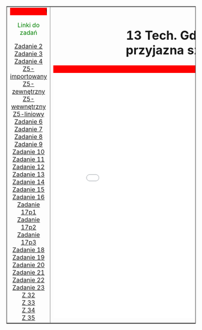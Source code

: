 <html lang="pl">
<head>
    <meta charset="UTF-8">
    <title>Szkielet Zaliczeniowy</title>
    <link rel="stylesheet" href="nazwa.css">
</head>
<body>
    <table width="95%" border="1" align="center">
        <tr>
            <td width="18%" align="center">
                <marquee bgcolor="red">Wawrzyniak-Pekar</marquee>
                <p> <font color="green">Linki do zadań</font> </p>
                <a href="z2_wawr.html" target="content_frame">Zadanie 2</a><br>
                <a href="z3_wawr.html" target="content_frame">Zadanie 3</a><br>
                <a href="z4_wawr.html" target="content_frame">Zadanie 4</a><br>
                <a href="wawr_z5_4 imoprtowy.html" target="content_frame">Z5-importowany</a><br>
                <a href="wawr_z5_2 zewnętrzny.html" target="content_frame">Z5-zewnętrzny</a><br>
                <a href="wawr_z5_3 wewnętrzny.html" target="content_frame">Z5-wewnętrzny</a><br>
                <a href="wawr_z5_4 liniowy2.html" target="content_frame">Z5-liniowy</a><br>
                <a href="z6_wawr.html" target="content_frame">Zadanie 6</a><br>
		<a href="z7_wawr.html" target="content_frame">Zadanie 7</a><br>
	        <a href="z8_wawr.html" target="content_frame">Zadanie 8</a><br>
		<a href="z9_wawr.html" target="content_frame">Zadanie 9</a><br>
		<a href="z10_wawr.html" target="content_frame">Zadanie 10</a><br>
		<a href="z11_wawr.html" target="content_frame">Zadanie 11</a><br>
		<a href="z12_wawr.html" target="content_frame">Zadanie 12</a><br>
                <a href="z13_wawr.html" target="content_frame">Zadanie 13</a><br>
                <a href="z14_wawr.html" target="content_frame">Zadanie 14</a><br>
                <a href="z15_wawr.html" target="content_frame">Zadanie 15</a><br>
                <a href="z16_wawr.html" target="content_frame">Zadanie 16</a><br>
                <a href="zadanie17_p1_wawr.html" target="content_frame">Zadanie 17p1</a><br>
                <a href="zadanie17_p2_wawr.html" target="content_frame">Zadanie 17p2</a><br>
                <a href="zadanie17_p3_wawr.html" target="content_frame">Zadanie 17p3</a><br>
                <a href="z18_wawr.html" target="content_frame">Zadanie 18</a><br>
                <a href="z19_wawr.html" target="content_frame">Zadanie 19</a><br>
                <a href="z20_wawr.html" target="content_frame">Zadanie 20</a><br>
                <a href="z21_wawr.html" target="content_frame">Zadanie 21</a><br>
		<a href="z22_wawr.html" target="content_frame">Zadanie 22</a><br>
		<a href="zadanie20_wawr_.html" target="content_frame">Zadanie 23</a><br>
		<a href="Wawr_Z32.html" target="content_frame">Z 32</a><br>
		<a href="Wawr_Z33.html" target="content_frame">Z 33</a><br>
		<a href="Wawr_Z34.html" target="content_frame">Z 34</a><br>
		<a href="Wawr_Z35.html" target="content_frame">Z 35</a><br>
            </td>
            <td align="center">
                <h1>13 Tech. Gdańsk<br>przyjazna szkoła</h1>
		<marquee bgcolor="red">Pozdrowienia</marquee>
                <iframe width="650" height="650" name="content_frame" src="start.html" frameborder="0"></iframe>
            </td>
            <td width="18%" align="center">
			<p> <font color="green">Linki do kodów zadań</font> </p>
                <a href="importowany5.html" target="content_frame">Z5_kod-importowany</a><br>
                <a href="szkielety 5.html" target="content_frame">Z5_kod-zewnętrzny</a><br>
                <a href="5wewnętrzny.html" target="content_frame">Z5_kod-wewnętrzny</a><br>
                <a href="wawr_z5_4 liniowy.html" target="content_frame">Z5_kod-liniowy</a><br>
                <a href="Z6_kod.html" target="content_frame">Z6_kod</a><br>
                <a href="Z13_kod.html" target="content_frame">Z13_kod</a><br>
                <a href="szkielety15.html" target="content_frame">Z15_kod</a><br>
                <a href="Z17p1_kod.html" target="content_frame">Z17p1_kod</a><br>
                <a href="Z17p2_kod.html" target="content_frame">Z17p2_kod</a><br>
                <a href="Z18_kod.html" target="content_frame">Z18_kod</a><br>
                <a href="Z19_kod.html" target="content_frame">Z19_kod</a><br>
                <a href="Z20_kod.html" target="content_frame">Z20_kod</a><br>
		<a href="Z22_kod.html" target="content_frame">Z22_kod</a><br>
		<a href="Z23_kod.html" target="content_frame">Z23_kod</a><br>
		<a href="Wawr_Z33_kod.html" target="content_frame">Z33_kod</a><br>
		<a href="Wawr_Z34_kod.html" target="content_frame">Z34_kod</a><br>
            </td>
        </tr>
    </table>
</body>
</html>
